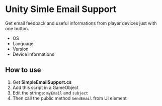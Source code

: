 # Unity Simle Email Support

Get email feedback and useful informations from player devices just with one button.

* OS
* Language
* Version
* Device informations

## How to use

1. Get **SimpleEmailSupport.cs**
2. Add this script in a GameObject
2. Edit the strings: `myEmail` and `subject`
2. Then call the public method `SendEmail` from UI element

